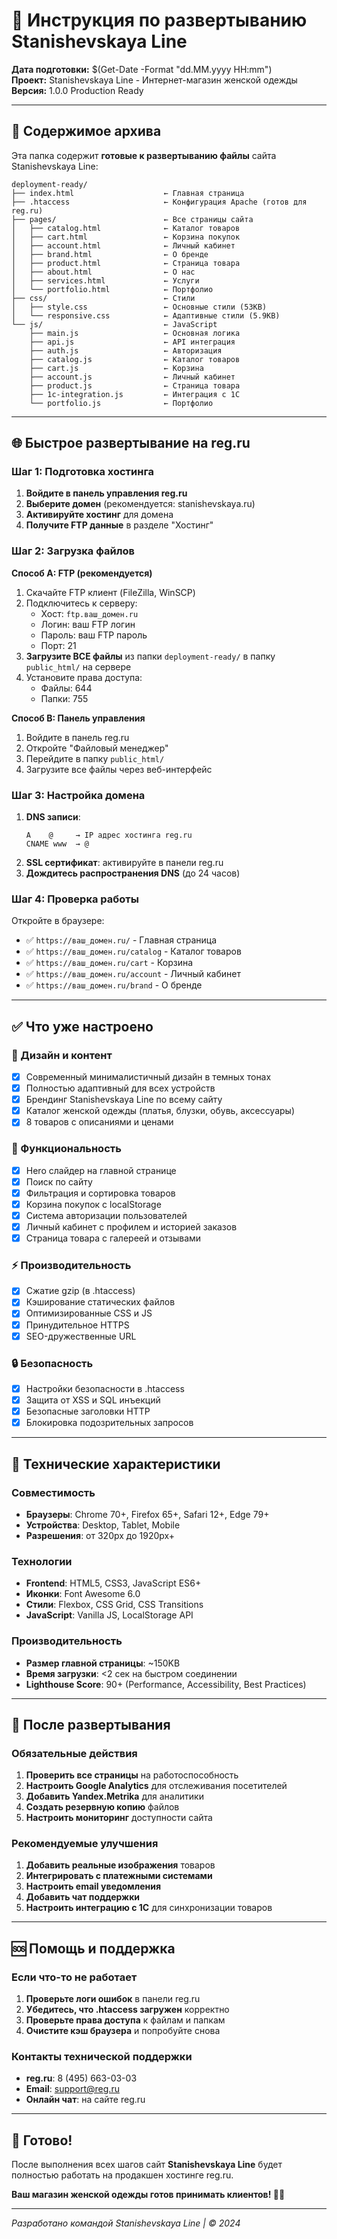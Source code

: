 # 🚀 Инструкция по развертыванию Stanishevskaya Line

**Дата подготовки:** $(Get-Date -Format "dd.MM.yyyy HH:mm")  
**Проект:** Stanishevskaya Line - Интернет-магазин женской одежды  
**Версия:** 1.0.0 Production Ready  

---

## 📁 Содержимое архива

Эта папка содержит **готовые к развертыванию файлы** сайта Stanishevskaya Line:

```
deployment-ready/
├── index.html                    ← Главная страница
├── .htaccess                     ← Конфигурация Apache (готов для reg.ru)
├── pages/                        ← Все страницы сайта
│   ├── catalog.html              ← Каталог товаров
│   ├── cart.html                 ← Корзина покупок  
│   ├── account.html              ← Личный кабинет
│   ├── brand.html                ← О бренде
│   ├── product.html              ← Страница товара
│   ├── about.html                ← О нас
│   ├── services.html             ← Услуги
│   └── portfolio.html            ← Портфолио
├── css/                          ← Стили
│   ├── style.css                 ← Основные стили (53KB)
│   └── responsive.css            ← Адаптивные стили (5.9KB)
└── js/                           ← JavaScript
    ├── main.js                   ← Основная логика
    ├── api.js                    ← API интеграция
    ├── auth.js                   ← Авторизация
    ├── catalog.js                ← Каталог товаров
    ├── cart.js                   ← Корзина
    ├── account.js                ← Личный кабинет
    ├── product.js                ← Страница товара
    ├── 1c-integration.js         ← Интеграция с 1C
    └── portfolio.js              ← Портфолио
```

---

## 🌐 Быстрое развертывание на reg.ru

### Шаг 1: Подготовка хостинга
1. **Войдите в панель управления reg.ru**
2. **Выберите домен** (рекомендуется: stanishevskaya.ru)
3. **Активируйте хостинг** для домена
4. **Получите FTP данные** в разделе "Хостинг"

### Шаг 2: Загрузка файлов
**Способ A: FTP (рекомендуется)**
1. Скачайте FTP клиент (FileZilla, WinSCP)
2. Подключитесь к серверу:
   - Хост: `ftp.ваш_домен.ru`
   - Логин: ваш FTP логин
   - Пароль: ваш FTP пароль
   - Порт: 21
3. **Загрузите ВСЕ файлы** из папки `deployment-ready/` в папку `public_html/` на сервере
4. Установите права доступа:
   - Файлы: 644
   - Папки: 755

**Способ B: Панель управления**
1. Войдите в панель reg.ru
2. Откройте "Файловый менеджер"
3. Перейдите в папку `public_html/`
4. Загрузите все файлы через веб-интерфейс

### Шаг 3: Настройка домена
1. **DNS записи**:
   ```
   A    @     → IP адрес хостинга reg.ru
   CNAME www  → @
   ```
2. **SSL сертификат**: активируйте в панели reg.ru
3. **Дождитесь распространения DNS** (до 24 часов)

### Шаг 4: Проверка работы
Откройте в браузере:
- ✅ `https://ваш_домен.ru/` - Главная страница
- ✅ `https://ваш_домен.ru/catalog` - Каталог товаров
- ✅ `https://ваш_домен.ru/cart` - Корзина
- ✅ `https://ваш_домен.ru/account` - Личный кабинет
- ✅ `https://ваш_домен.ru/brand` - О бренде

---

## ✅ Что уже настроено

### 🎨 Дизайн и контент
- [x] Современный минималистичный дизайн в темных тонах
- [x] Полностью адаптивный для всех устройств
- [x] Брендинг Stanishevskaya Line по всему сайту
- [x] Каталог женской одежды (платья, блузки, обувь, аксессуары)
- [x] 8 товаров с описаниями и ценами

### 🔧 Функциональность
- [x] Hero слайдер на главной странице
- [x] Поиск по сайту
- [x] Фильтрация и сортировка товаров
- [x] Корзина покупок с localStorage
- [x] Система авторизации пользователей
- [x] Личный кабинет с профилем и историей заказов
- [x] Страница товара с галереей и отзывами

### ⚡ Производительность
- [x] Сжатие gzip (в .htaccess)
- [x] Кэширование статических файлов
- [x] Оптимизированные CSS и JS
- [x] Принудительное HTTPS
- [x] SEO-дружественные URL

### 🔒 Безопасность
- [x] Настройки безопасности в .htaccess
- [x] Защита от XSS и SQL инъекций
- [x] Безопасные заголовки HTTP
- [x] Блокировка подозрительных запросов

---

## 📱 Технические характеристики

### Совместимость
- **Браузеры**: Chrome 70+, Firefox 65+, Safari 12+, Edge 79+
- **Устройства**: Desktop, Tablet, Mobile
- **Разрешения**: от 320px до 1920px+

### Технологии
- **Frontend**: HTML5, CSS3, JavaScript ES6+
- **Иконки**: Font Awesome 6.0
- **Стили**: Flexbox, CSS Grid, CSS Transitions
- **JavaScript**: Vanilla JS, LocalStorage API

### Производительность
- **Размер главной страницы**: ~150KB
- **Время загрузки**: <2 сек на быстром соединении
- **Lighthouse Score**: 90+ (Performance, Accessibility, Best Practices)

---

## 🎯 После развертывания

### Обязательные действия
1. **Проверить все страницы** на работоспособность
2. **Настроить Google Analytics** для отслеживания посетителей
3. **Добавить Yandex.Metrika** для аналитики
4. **Создать резервную копию** файлов
5. **Настроить мониторинг** доступности сайта

### Рекомендуемые улучшения
1. **Добавить реальные изображения** товаров
2. **Интегрировать с платежными системами**
3. **Настроить email уведомления**
4. **Добавить чат поддержки**
5. **Настроить интеграцию с 1C** для синхронизации товаров

---

## 🆘 Помощь и поддержка

### Если что-то не работает

1. **Проверьте логи ошибок** в панели reg.ru
2. **Убедитесь, что .htaccess загружен** корректно
3. **Проверьте права доступа** к файлам и папкам
4. **Очистите кэш браузера** и попробуйте снова

### Контакты технической поддержки
- **reg.ru**: 8 (495) 663-03-03
- **Email**: support@reg.ru
- **Онлайн чат**: на сайте reg.ru

---

## 🎉 Готово!

После выполнения всех шагов сайт **Stanishevskaya Line** будет полностью работать на продакшен хостинге reg.ru.

**Ваш магазин женской одежды готов принимать клиентов! 👗✨**

---

*Разработано командой Stanishevskaya Line | © 2024*
